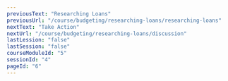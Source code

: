 ```yaml
---
previousText: "Researching Loans"
previousUrl: "/course/budgeting/researching-loans/researching-loans"
nextText: "Take Action"
nextUrl: "/course/budgeting/researching-loans/discussion"
lastLession: "false"
lastSession: "false"
courseModuleId: "5"
sessionId: "4"
pageId: "6"
---
```



